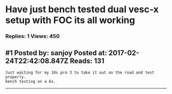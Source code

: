 # Have just bench tested dual vesc-x setup with FOC its all working

### Replies: 1 Views: 450

## \#1 Posted by: sanjoy Posted at: 2017-02-24T22:42:08.847Z Reads: 131

```
Just waiting for my 10s pro 3 to take it out on the road and test properly.
bench testing on a 6s.
```

---
